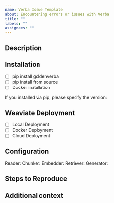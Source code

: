 ```yaml
---
name: Verba Issue Template
about: Encountering errors or issues with Verba
title: ""
labels: ""
assignees: ""
---
```


## Description

<!-- A clear and concise description of what the issue is. Please include any error messages and logs. If possible, also include your configuration. -->

## Installation

<!-- Please specify how you installed Verba. Please always make sure to install Verba in a clean python environment and have at least 3.10.0 installed -->

- [ ] pip install goldenverba
- [ ] pip install from source
- [ ] Docker installation

If you installed via pip, please specify the version:

## Weaviate Deployment

<!-- Please specify the Weaviate deployment you are using. -->

- [ ] Local Deployment
- [ ] Docker Deployment
- [ ] Cloud Deployment

## Configuration

<!-- If you can, please specify the what components you are using. -->

Reader:
Chunker:
Embedder:
Retriever:
Generator:

## Steps to Reproduce

<!-- If this is a bug, please provide detailed steps on how to reproduce the issue. If this is a feature, please describe what you want to be added or changed. -->

## Additional context

<!-- Add any other context about the problem here. -->

